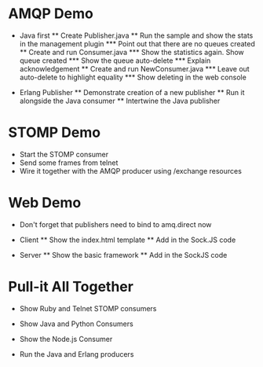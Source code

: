 AMQP Demo
========

* Java first
** Create Publisher.java
** Run the sample and show the stats in the management plugin
*** Point out that there are no queues created
** Create and run Consumer.java
*** Show the statistics again. Show queue created
*** Show the queue auto-delete
*** Explain acknowledgement
** Create and run NewConsumer.java
*** Leave out auto-delete to highlight equality
*** Show deleting in the web console

* Erlang Publisher
** Demonstrate creation of a new publisher
** Run it alongside the Java consumer
** Intertwine the Java publisher

STOMP Demo
=========

* Start the STOMP consumer
* Send some frames from telnet
* Wire it together with the AMQP producer using /exchange resources

Web Demo
=======

* Don't forget that publishers need to bind to amq.direct now

* Client
** Show the index.html template
** Add in the Sock.JS code

* Server
** Show the basic framework
** Add in the SockJS code


Pull-it All Together
============

* Show Ruby and Telnet STOMP consumers
* Show Java and Python Consumers
* Show the Node.js Consumer

* Run the Java and Erlang producers
